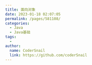```yaml
---
title: 面向对象
date: 2023-01-18 02:07:05
permalink: /pages/581108/
categories:
  - Java
  - Java基础
tags:
  - 
author: 
  name: CoderSnail
  link: https://github.com/coderSnail
---
```


